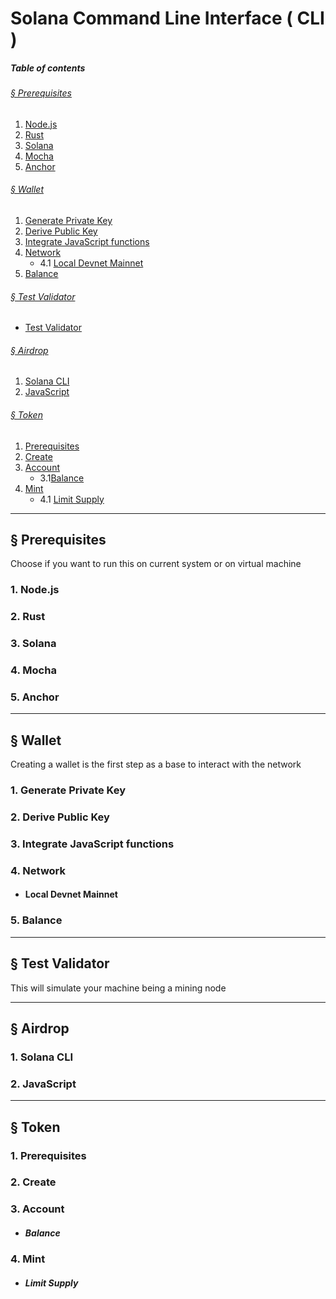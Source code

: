 # **Solana Command Line Interface ( CLI )**

##### **Table of contents**

###### [§ Prerequisites](#-Prerequisites-1)
1. [Node.js](#1-nodejs)
2. [Rust](#2-rust)
3. [Solana](#3-solana)
4. [Mocha](#4-mocha)
5. [Anchor](#5-anchor)
###### [§ Wallet](#-Wallet-1)
1. [Generate Private Key](#1-generate-private-key)
2. [Derive Public Key](#2-derive-public-key)
3. [Integrate JavaScript functions](#3-integrate-javascript-functions)
4. [Network](#4-network)
   - 4.1 [Local Devnet Mainnet](#local-devnet-mainnet)
5. [Balance](#5-balance)
###### [§ Test Validator](#-Test-Validator-1)
- [Test Validator](#-test-validator)
###### [§ Airdrop](#-Airdrop-1)
1. [Solana CLI](#1-solana-cli)
2. [JavaScript](#2-javascript)
###### [§ Token](#-Token-1)
1. [Prerequisites](#1-prerequisites)
2. [Create](#2-create)
3. [Account](#3-account)
   - 3.1[Balance](#balance)
4. [Mint](#4-mint)
   - 4.1 [Limit Supply](#Limit-Supply)
---

## **§ Prerequisites**

Choose if you want to run this on current system or on virtual machine

### 1. Node.js
### 2. Rust
### 3. Solana
### 4. Mocha
### 5. Anchor

---

## **§ Wallet**

Creating a wallet is the first step as a base to interact with the network

### 1. Generate Private Key
### 2. Derive Public Key
### 3. Integrate JavaScript functions
### 4. Network 
- #### Local Devnet Mainnet
### 5. Balance

---

## **§ Test Validator**

This will simulate your machine being a mining node

---

## **§ Airdrop**
### 1. Solana CLI
### 2. JavaScript 

---

## **§ Token**
### 1. Prerequisites
### 2. Create
### 3. Account
- ##### Balance
### 4. Mint
- ##### Limit Supply
